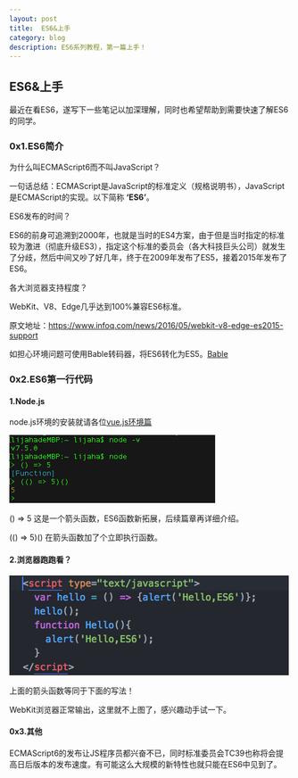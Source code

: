 ```yaml
---
layout: post
title:  ES6&上手
category: blog
description: ES6系列教程，第一篇上手！
---
```


## ES6&上手
  最近在看ES6，遂写下一些笔记以加深理解，同时也希望帮助到需要快速了解ES6的同学。

### 0x1.ES6简介

为什么叫ECMAScript6而不叫JavaScript？

一句话总结：ECMAScript是JavaScript的标准定义（规格说明书），JavaScript是ECMAScript的实现。以下简称 **‘ES6’**。

ES6发布的时间？

ES6的前身可追溯到2000年，也就是当时的ES4方案，由于但是当时指定的标准较为激进（彻底升级ES3），指定这个标准的委员会（各大科技巨头公司）就发生了分歧，然后中间又吵了好几年，终于在2009年发布了ES5，接着2015年发布了ES6。

各大浏览器支持程度？

WebKit、V8、Edge几乎达到100%兼容ES6标准。

原文地址：https://www.infoq.com/news/2016/05/webkit-v8-edge-es2015-support

如担心环境问题可使用Bable转码器，将ES6转化为ES5。[Bable](http://babeljs.io)

### 0x2.ES6第一行代码

#### 1.Node.js

node.js环境的安装就请各位[vue.js环境篇]()

![nodejs](./images/ES6/nodejs.png)

() => 5        这是一个箭头函数，ES6函数新拓展，后续篇章再详细介绍。

(() => 5)()   在箭头函数加了个立即执行函数。

#### 2.浏览器跑跑看？

![js](./images/ES6/js1.png)

上面的箭头函数等同于下面的写法！

WebKit浏览器正常输出，这里就不上图了，感兴趣动手试一下。

#### 0x3.其他

  ECMAScript6的发布让JS程序员都兴奋不已，同时标准委员会TC39也称将会提高日后版本的发布速度。有可能这么大规模的新特性也就只能在ES6中见到了。
